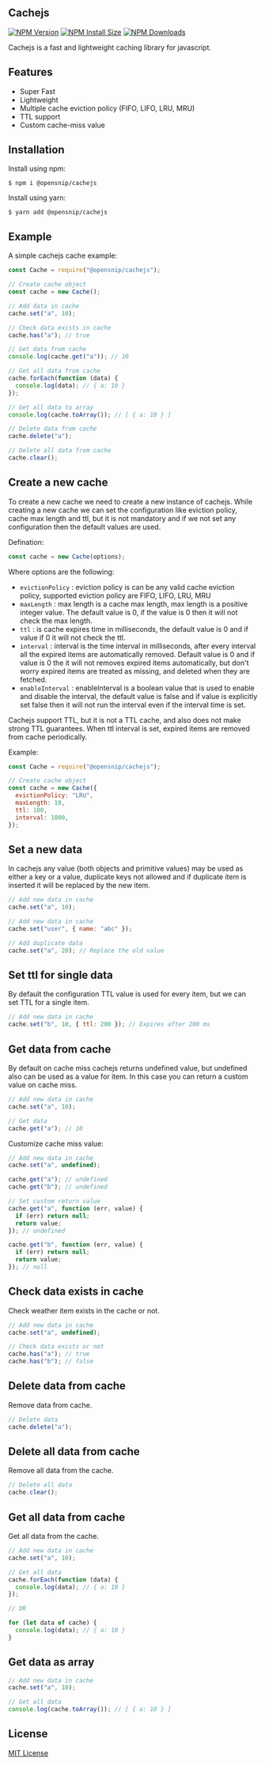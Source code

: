 ## Cachejs

[![NPM Version][npm-version-image]][npm-url]
[![NPM Install Size][npm-install-size-image]][npm-install-size-url]
[![NPM Downloads][npm-downloads-image]][npm-downloads-url]

Cachejs is a fast and lightweight caching library for javascript.

## Features

- Super Fast
- Lightweight
- Multiple cache eviction policy (FIFO, LIFO, LRU, MRU)
- TTL support
- Custom cache-miss value

## Installation

Install using npm:

```console
$ npm i @opensnip/cachejs
```

Install using yarn:

```console
$ yarn add @opensnip/cachejs
```

## Example

A simple cachejs cache example:

```js
const Cache = require("@opensnip/cachejs");

// Create cache object
const cache = new Cache();

// Add data in cache
cache.set("a", 10);

// Check data exists in cache
cache.has("a"); // true

// Get data from cache
console.log(cache.get("a")); // 10

// Get all data from cache
cache.forEach(function (data) {
  console.log(data); // { a: 10 }
});

// Get all data to array
console.log(cache.toArray()); // [ { a: 10 } ]

// Delete data from cache
cache.delete("a");

// Delete all data from cache
cache.clear();
```

## Create a new cache

To create a new cache we need to create a new instance of cachejs. While creating a new cache we can set the configuration like eviction policy, cache max length and ttl, but it is not mandatory and if we not set any configuration then the default values are used.

Defination:

```js
const cache = new Cache(options);
```

Where options are the following:

- `evictionPolicy` : eviction policy is can be any valid cache eviction policy, supported eviction policy are FIFO, LIFO, LRU, MRU
- `maxLength` : max length is a cache max length, max length is a positive integer value. The default value is 0, if the value is 0 then it will not check the max length.
- `ttl` : is cache expires time in milliseconds, the default value is 0 and if value if 0 it will not check the ttl.
- `interval` : interval is the time interval in milliseconds, after every interval all the expired items are automatically removed. Default value is 0 and if value is 0 the it will not removes expired items automatically, but don't worry expired items are treated as missing, and deleted when they are fetched.
- `enableInterval` : enableInterval is a boolean value that is used to enable and disable the interval, the default value is false and if value is explicitly set false then it will not run the interval even if the interval time is set.

Cachejs support TTL, but it is not a TTL cache, and also does not make strong TTL guarantees. When ttl interval is set, expired items are removed from cache periodically.

Example:

```js
const Cache = require("@opensnip/cachejs");

// Create cache object
const cache = new Cache({
  evictionPolicy: "LRU",
  maxLength: 10,
  ttl: 100,
  interval: 1000,
});
```

## Set a new data

In cachejs any value (both objects and primitive values) may be used as either a key or a value, duplicate keys not allowed and if duplicate item is inserted it will be replaced by the new item.

```js
// Add new data in cache
cache.set("a", 10);

// Add new data in cache
cache.set("user", { name: "abc" });

// Add duplicate data
cache.set("a", 20); // Replace the old value
```

## Set ttl for single data

By default the configuration TTL value is used for every item, but we can set TTL for a single item.

```js
// Add new data in cache
cache.set("b", 10, { ttl: 200 }); // Expires after 200 ms
```

## Get data from cache

By default on cache miss cachejs returns undefined value, but undefined also can be used as a value for item. In this case you can return a custom value on cache miss.

```js
// Add new data in cache
cache.set("a", 10);

// Get data
cache.get("a"); // 10
```

Customize cache miss value:

```js
// Add new data in cache
cache.set("a", undefined);

cache.get("a"); // undefined
cache.get("b"); // undefined

// Set custom return value
cache.get("a", function (err, value) {
  if (err) return null;
  return value;
}); // undefined

cache.get("b", function (err, value) {
  if (err) return null;
  return value;
}); // null
```

## Check data exists in cache

Check weather item exists in the cache or not.

```js
// Add new data in cache
cache.set("a", undefined);

// Check data exists or not
cache.has("a"); // true
cache.has("b"); // false
```

## Delete data from cache

Remove data from cache.

```js
// Delete data
cache.delete("a");
```

## Delete all data from cache

Remove all data from the cache.

```js
// Delete all data
cache.clear();
```

## Get all data from cache

Get all data from the cache.

```js
// Add new data in cache
cache.set("a", 10);

// Get all data
cache.forEach(function (data) {
  console.log(data); // { a: 10 }
});

// OR

for (let data of cache) {
  console.log(data); // { a: 10 }
}
```

## Get data as array

```js
// Add new data in cache
cache.set("a", 10);

// Get all data
console.log(cache.toArray()); // [ { a: 10 } ]
```

## License

[MIT License](https://github.com/opensnip/cachejs/blob/main/LICENSE)

[npm-downloads-image]: https://badgen.net/npm/dm/@opensnip/cachejs
[npm-downloads-url]: https://npmcharts.com/compare/@opensnip/cachejs?minimal=true
[npm-install-size-image]: https://badgen.net/packagephobia/install/@opensnip/cachejs
[npm-install-size-url]: https://packagephobia.com/result?p=@opensnip/cachejs
[npm-url]: https://npmjs.org/package/@opensnip/cachejs
[npm-version-image]: https://badgen.net/npm/v/@opensnip/cachejs
